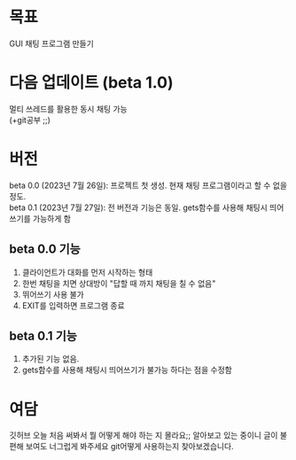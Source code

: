 # 목표
GUI 채팅 프로그램 만들기

# 다음 업데이트 (beta 1.0)
멀티 쓰레드를 활용한 동시 채팅 가능 <br/>
(+git공부 ;;)

# 버전
beta 0.0 (2023년 7월 26일): 프로젝트 첫 생성. 현재 채팅 프로그램이라고 할 수 없을 정도. <br/>
beta 0.1 (2023년 7월 27일): 전 버전과 기능은 동일. gets함수를 사용해 채팅시 띄어쓰기를 가능하게 함

## beta 0.0 기능
  1. 클라이언트가 대화를 먼저 시작하는 형태
  2. 한번 채팅을 치면 상대방이 "답할 때 까지 채팅을 칠 수 없음"
  3. 뛰어쓰기 사용 불가
  4. EXIT를 입력하면 프로그램 종료

## beta 0.1 기능
  1. 추가된 기능 없음.
  2. gets함수를 사용해 채팅시 띄어쓰기가 불가능 하다는 점을 수정함

# 여담
깃허브 오늘 처음 써봐서 뭘 어떻게 해야 하는 지 몰라요;;
알아보고 있는 중이니 글이 불편해 보여도 너그럽게 봐주세요
git어떻게 사용하는지 찾아보겠습니다.

